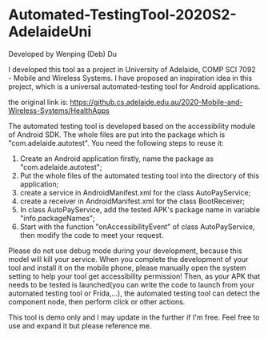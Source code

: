 # Automated-TestingTool-2020S2-AdelaideUni

Developed by Wenping (Deb) Du

I developed this tool as a project in University of Adelaide, COMP SCI 7092 - Mobile and Wireless Systems. I have proposed an inspiration idea in this project, which is a universal automated-testing tool for Android applications.

the original link is:
https://github.cs.adelaide.edu.au/2020-Mobile-and-Wireless-Systems/HealthApps

The automated testing tool is developed based on the accessibility module of Android SDK.
The whole files are put into the package which is "com.adelaide.autotest".
You need the following steps to reuse it:
1. Create an Android application firstly, name the package as "com.adelaide.autotest";
2. Put the whole files of the automated testing tool into the directory of this application;
3. create a service in AndroidManifest.xml for the class AutoPayService;
4. create a receiver in AndroidManifest.xml for the class BootReceiver;
5. In class AutoPayService, add the tested APK's package name in variable "info.packageNames";
6. Start with the function "onAccessibilityEvent" of class AutoPayService, then modify the code to meet your request.

Please do not use debug mode during your development, because this model will kill your service.
When you complete the development of your tool and install it on the mobile phone, please manually open the system setting to help your tool get accessibility permission!
Then, as your APK that needs to be tested is launched(you can write the code to launch from your automated testing tool or Frida,...), the automated testing tool can detect the component node, then perform click or other actions.

This tool is demo only and I may update in the further if I'm free.
Feel free to use and expand it but please reference me.
